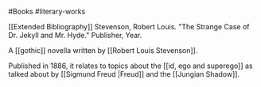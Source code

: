 #Books #literary-works 

[[Extended Bibliography]]
Stevenson, Robert Louis. "The Strange Case of Dr. Jekyll and Mr. Hyde." Publisher, Year.

A [[gothic]] novella written by [[Robert Louis Stevenson]].

Published in 1886, it relates to topics about the [[id, ego and superego]] as talked about by [[Sigmund Freud |Freud]] and the [[Jungian Shadow]]. 